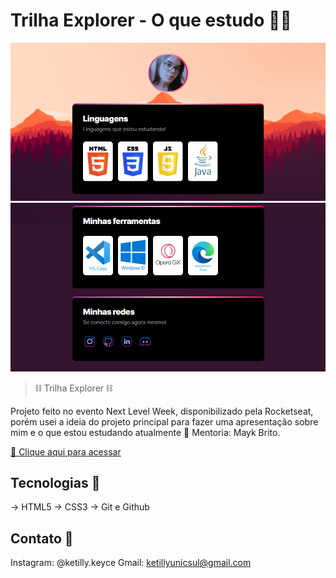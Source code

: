 # Trilha Explorer - O que estudo 👩‍💻

![preview](./Assets/site.png)
![preview](./Assets/site2.png)

> ⛓ Trilha Explorer ⛓

Projeto feito no evento Next Level Week, disponibilizado pela Rocketseat, porém usei a ideia do projeto principal
para fazer uma apresentação sobre mim e o que estou estudando atualmente 🚀
Mentoria: Mayk Brito.

[🔗 Clique aqui para acessar](https://ketillyqueiroz.github.io/O-que-estudo)

## Tecnologias 🧩

-> HTML5
-> CSS3
-> Git e Github

## Contato 📲

Instagram: @ketilly.keyce
Gmail: ketillyunicsul@gmail.com
